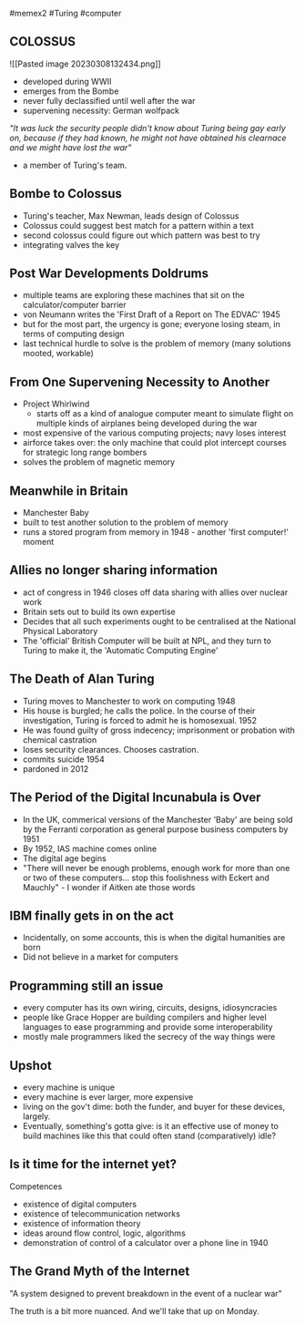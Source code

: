 #memex2 #Turing #computer 
##  COLOSSUS

![[Pasted image 20230308132434.png]]

-   developed during WWII
-   emerges from the Bombe
-   never fully declassified until well after the war
-   supervening necessity: German wolfpack


_"It was luck the security people didn't know about Turing being gay early on, because if they had known, he might not have obtained his clearnace and we might have lost the war"_

-   a member of Turing's team.


##  Bombe to Colossus



-   Turing's teacher, Max Newman, leads design of Colossus
-   Colossus could suggest best match for a pattern within a text
-   second colossus could figure out which pattern was best to try
-   integrating valves the key

## Post War Developments Doldrums

-   multiple teams are exploring these machines that sit on the calculator/computer barrier
-   von Neumann writes the 'First Draft of a Report on The EDVAC' 1945
-   but for the most part, the urgency is gone; everyone losing steam, in terms of computing design
-   last technical hurdle to solve is the problem of memory (many solutions mooted, workable)

## From One Supervening Necessity to Another

-   Project Whirlwind
    -   starts off as a kind of analogue computer meant to simulate flight on multiple kinds of airplanes being developed during the war
-   most expensive of the various computing projects; navy loses interest
-   airforce takes over: the only machine that could plot intercept courses for strategic long range bombers
-   solves the problem of magnetic memory

## Meanwhile in Britain

-   Manchester Baby
-   built to test another solution to the problem of memory
-   runs a stored program from memory in 1948 - another 'first computer!' moment


## Allies no longer sharing information

-   act of congress in 1946 closes off data sharing with allies over nuclear work
-   Britain sets out to build its own expertise
-   Decides that all such experiments ought to be centralised at the National Physical Laboratory
-   The 'official' British Computer will be built at NPL, and they turn to Turing to make it, the 'Automatic Computing Engine'

## The Death of Alan Turing

-   Turing moves to Manchester to work on computing 1948
-   His house is burgled; he calls the police. In the course of their investigation, Turing is forced to admit he is homosexual. 1952
-   He was found guilty of gross indecency; imprisonment or probation with chemical castration
-   loses security clearances. Chooses castration.
-   commits suicide 1954
-   pardoned in 2012

## The Period of the Digital Incunabula is Over

-   In the UK, commerical versions of the Manchester 'Baby' are being sold by the Ferranti corporation as general purpose business computers by 1951
-   By 1952, IAS machine comes online
-   The digital age begins
-   "There will never be enough problems, enough work for more than one or two of these computers... stop this foolishness with Eckert and Mauchly" - I wonder if Aitken ate those words


## IBM finally gets in on the act

-   Incidentally, on some accounts, this is when the digital humanities are born
- Did not believe in a market for computers

## Programming still an issue

-   every computer has its own wiring, circuits, designs, idiosyncracies
-   people like Grace Hopper are building compilers and higher level languages to ease programming and provide some interoperability
-   mostly male programmers liked the secrecy of the way things were

## Upshot

-   every machine is unique
-   every machine is ever larger, more expensive
-   living on the gov't dime: both the funder, and buyer for these devices, largely.
-   Eventually, something's gotta give: is it an effective use of money to build machines like this that could often stand (comparatively) idle?

## Is it time for the internet yet?

Competences

-   existence of digital computers
-   existence of telecommunication networks
-   existence of information theory
-   ideas around flow control, logic, algorithms
-   demonstration of control of a calculator over a phone line in 1940


## The Grand Myth of the Internet

"A system designed to prevent breakdown in the event of a nuclear war"

The truth is a bit more nuanced. And we'll take that up on Monday.